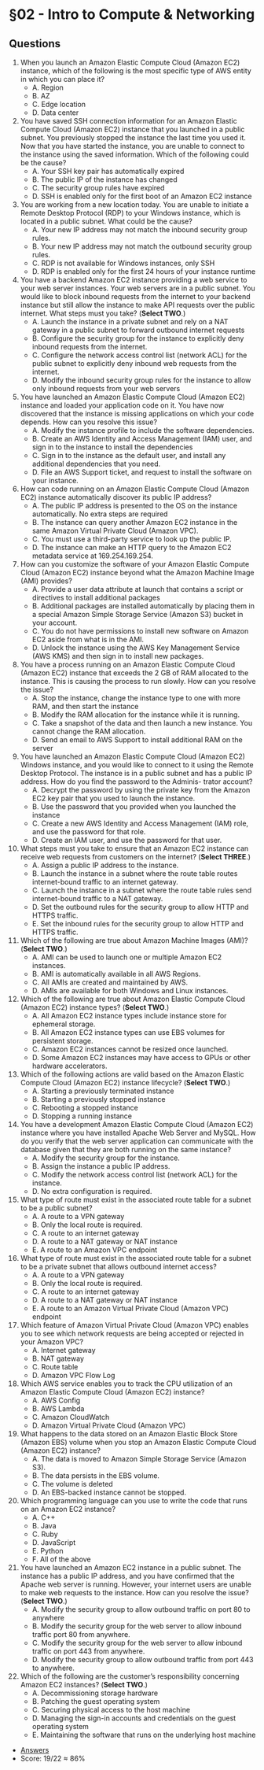 # §02 - Intro to Compute & Networking

## Questions
1. When you launch an Amazon Elastic Compute Cloud (Amazon EC2) instance, which of the
following is the most specific type of AWS entity in which you can place it?
    * A. Region
    * B. AZ
    * C. Edge location
    * D. Data center
2. You have saved SSH connection information for an Amazon Elastic Compute Cloud (Amazon
EC2) instance that you launched in a public subnet. You previously stopped the instance the
last time you used it. Now that you have started the instance, you are unable to connect to
the instance using the saved information. Which of the following could be the cause?
    * A. Your SSH key pair has automatically expired
    * B. The public IP of the instance has changed
    * C. The security group rules have expired
    * D. SSH is enabled only for the first boot of an Amazon EC2 instance
3. You are working from a new location today. You are unable to initiate a Remote Desktop
Protocol (RDP) to your Windows instance, which is located in a public subnet. What could
be the cause?
    * A. Your new IP address may not match the inbound security group rules.
    * B. Your new IP address may not match the outbound security group rules.
    * C. RDP is not available for Windows instances, only SSH
    * D. RDP is enabled only for the first 24 hours of your instance runtime
4. You have a backend Amazon EC2 instance providing a web service to your web server
instances. Your web servers are in a public subnet. You would like to block inbound
requests from the internet to your backend instance but still allow the instance to make
API requests over the public internet. What steps must you take? (**Select TWO**.)
    * A. Launch the instance in a private subnet and rely on a NAT gateway in a public subnet
to forward outbound internet requests
    * B. Configure the security group for the instance to explicitly deny inbound requests from
the internet.
    * C. Configure the network access control list (network ACL) for the public subnet to
explicitly deny inbound web requests from the internet.
    * D. Modify the inbound security group rules for the instance to allow only inbound
requests from your web servers
5. You have launched an Amazon Elastic Compute Cloud (Amazon EC2) instance and loaded
your application code on it. You have now discovered that the instance is missing applications on which your code depends. How can you resolve this issue?
    * A. Modify the instance profile to include the software dependencies.
    * B. Create an AWS Identity and Access Management (IAM) user, and sign in to the
instance to install the dependencies
    * C. Sign in to the instance as the default user, and install any additional dependencies that
you need.
    * D. File an AWS Support ticket, and request to install the software on your instance.
6. How can code running on an Amazon Elastic Compute Cloud (Amazon EC2) instance
automatically discover its public IP address?
    * A. The public IP address is presented to the OS on the instance automatically. No extra
steps are required
    * B. The instance can query another Amazon EC2 instance in the same Amazon Virtual
Private Cloud (Amazon VPC).
    * C. You must use a third-party service to look up the public IP.
    * D. The instance can make an HTTP query to the Amazon EC2 metadata service at
169.254.169.254.
7. How can you customize the software of your Amazon Elastic Compute Cloud (Amazon
EC2) instance beyond what the Amazon Machine Image (AMI) provides?
    * A. Provide a user data attribute at launch that contains a script or directives to install
additional packages
    * B. Additional packages are installed automatically by placing them in a special Amazon
Simple Storage Service (Amazon S3) bucket in your account.
    * C. You do not have permissions to install new software on Amazon EC2 aside from what
is in the AMI.
    * D. Unlock the instance using the AWS Key Management Service (AWS KMS) and then
sign in to install new packages.
8. You have a process running on an Amazon Elastic Compute Cloud (Amazon EC2) instance
that exceeds the 2 GB of RAM allocated to the instance. This is causing the process to run
slowly. How can you resolve the issue?
    * A. Stop the instance, change the instance type to one with more RAM, and then start the
instance
    * B. Modify the RAM allocation for the instance while it is running.
    * C. Take a snapshot of the data and then launch a new instance. You cannot change the
RAM allocation.
    * D. Send an email to AWS Support to install additional RAM on the server
9. You have launched an Amazon Elastic Compute Cloud (Amazon EC2) Windows instance,
and you would like to connect to it using the Remote Desktop Protocol. The instance is in
a public subnet and has a public IP address. How do you find the password to the Adminis-
trator account?
    * A. Decrypt the password by using the private key from the Amazon EC2 key pair that you
used to launch the instance.
    * B. Use the password that you provided when you launched the instance
    * C. Create a new AWS Identity and Access Management (IAM) role, and use the password
for that role.
    * D. Create an IAM user, and use the password for that user.
10. What steps must you take to ensure that an Amazon EC2 instance can receive web requests
from customers on the internet? (**Select THREE**.)
    * A. Assign a public IP address to the instance.
    * B. Launch the instance in a subnet where the route table routes internet-bound traffic to
an internet gateway.
    * C. Launch the instance in a subnet where the route table rules send internet-bound traffic
to a NAT gateway.
    * D. Set the outbound rules for the security group to allow HTTP and HTTPS traffic.
    * E. Set the inbound rules for the security group to allow HTTP and HTTPS traffic.
11. Which of the following are true about Amazon Machine Images (AMI)? (**Select TWO**.)
    * A. AMI can be used to launch one or multiple Amazon EC2 instances.
    * B. AMI is automatically available in all AWS Regions.
    * C. All AMIs are created and maintained by AWS.
    * D. AMIs are available for both Windows and Linux instances.
12. Which of the following are true about Amazon Elastic Compute Cloud (Amazon EC2)
instance types? (**Select TWO**.)
    * A. All Amazon EC2 instance types include instance store for ephemeral storage.
    * B. All Amazon EC2 instance types can use EBS volumes for persistent storage.
    * C. Amazon EC2 instances cannot be resized once launched.
    * D. Some Amazon EC2 instances may have access to GPUs or other hardware
accelerators.
13. Which of the following actions are valid based on the Amazon Elastic Compute Cloud
(Amazon EC2) instance lifecycle? (**Select TWO**.)
    * A. Starting a previously terminated instance
    * B. Starting a previously stopped instance
    * C. Rebooting a stopped instance
    * D. Stopping a running instance
14. You have a development Amazon Elastic Compute Cloud (Amazon EC2) instance where
you have installed Apache Web Server and MySQL. How do you verify that the web server
application can communicate with the database given that they are both running on the
same instance?
    * A. Modify the security group for the instance.
    * B. Assign the instance a public IP address.
    * C. Modify the network access control list (network ACL) for the instance.
    * D. No extra configuration is required.
15. What type of route must exist in the associated route table for a subnet to be a public subnet?
    * A. A route to a VPN gateway
    * B. Only the local route is required.
    * C. A route to an internet gateway
    * D. A route to a NAT gateway or NAT instance
    * E. A route to an Amazon VPC endpoint
16. What type of route must exist in the associated route table for a subnet to be a private subnet that allows outbound internet access?
    * A. A route to a VPN gateway
    * B. Only the local route is required.
    * C. A route to an internet gateway
    * D. A route to a NAT gateway or NAT instance
    * E. A route to an Amazon Virtual Private Cloud (Amazon VPC) endpoint
17. Which feature of Amazon Virtual Private Cloud (Amazon VPC) enables you to see which
network requests are being accepted or rejected in your Amazon VPC?
    * A. Internet gateway
    * B. NAT gateway
    * C. Route table
    * D. Amazon VPC Flow Log
18. Which AWS service enables you to track the CPU utilization of an Amazon Elastic
Compute Cloud (Amazon EC2) instance?
    * A. AWS Config
    * B. AWS Lambda
    * C. Amazon CloudWatch
    * D. Amazon Virtual Private Cloud (Amazon VPC)
19. What happens to the data stored on an Amazon Elastic Block Store (Amazon EBS) volume
when you stop an Amazon Elastic Compute Cloud (Amazon EC2) instance?
    * A. The data is moved to Amazon Simple Storage Service (Amazon S3).
    * B. The data persists in the EBS volume.
    * C. The volume is deleted
    * D. An EBS-backed instance cannot be stopped.
20. Which programming language can you use to write the code that runs on an Amazon EC2
instance?
    * A. C++
    * B. Java
    * C. Ruby
    * D. JavaScript
    * E. Python
    * F. All of the above
21. You have launched an Amazon EC2 instance in a public subnet. The instance has a public
IP address, and you have confirmed that the Apache web server is running. However, your
internet users are unable to make web requests to the instance. How can you resolve the
issue? (**Select TWO**.)
    * A. Modify the security group to allow outbound traffic on port 80 to anywhere
    * B. Modify the security group for the web server to allow inbound traffic port 80 from
anywhere.
    * C. Modify the security group for the web server to allow inbound traffic on port 443
from anywhere.
    * D. Modify the security group to allow outbound traffic from port 443 to anywhere.
22. Which of the following are the customer’s responsibility concerning Amazon EC2
instances? (**Select TWO**.)
    * A. Decommissioning storage hardware
    * B. Patching the guest operating system
    * C. Securing physical access to the host machine
    * D. Managing the sign-in accounts and credentials on the guest operating system
    * E. Maintaining the software that runs on the underlying host machine
* [Answers](https://i.imgur.com/OkKZvvk.png)
* Score: 19/22 ≈ 86%
